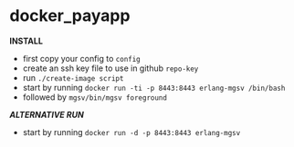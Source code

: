 # docker_payapp

**INSTALL**
* first copy your config  to `config`
* create an ssh key file to use in github  `repo-key`
* run `./create-image script`
* start by running `docker run -ti -p 8443:8443 erlang-mgsv /bin/bash`
* followed by `mgsv/bin/mgsv foreground`

***ALTERNATIVE RUN***
* start by running `docker run -d -p 8443:8443 erlang-mgsv`
